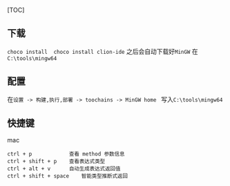 [TOC]

## 下载
`choco install  choco install clion-ide`
之后会自动下载好`MinGW` 在`C:\tools\mingw64`

## 配置
在`设置 -> 构建,执行,部署 -> toochains -> MinGW home ` 写入`C:\tools\mingw64`

## 快捷键
mac 
```
ctrl + p			查看 method 参数信息	
ctrl + shift + p	查看表达式类型
ctrl + alt + v		自动生成表达式返回值	
ctrl + shift + space	智能类型推断式返回
```